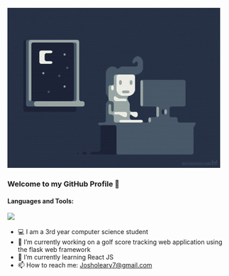 ![Programmer](programmer.gif)

### Welcome to my GitHub Profile 👾 

#### Languages and Tools:

<img height=50 src="https://cdn.jsdelivr.net/gh/devicons/devicon/icons/c/c-original.svg" />
          


- 💻 I am a 3rd year computer science student
- 🔭 I’m currently working on a golf score tracking web application using the flask web framework
- 🌱 I’m currently learning React JS
- 📫 How to reach me: Josholeary7@gmail.com

